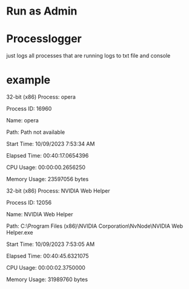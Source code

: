 # Run as Admin 
# Processlogger

just logs all processes that are running
logs to txt file and console 





# example 

32-bit (x86) Process: opera

Process ID: 16960

Name: opera

Path: Path not available

Start Time: 10/09/2023 7:53:34 AM

Elapsed Time: 00:40:17.0654396

CPU Usage: 00:00:00.2656250

Memory Usage: 23597056 bytes


32-bit (x86) Process: NVIDIA Web Helper

Process ID: 12056

Name: NVIDIA Web Helper

Path: C:\Program Files (x86)\NVIDIA Corporation\NvNode\NVIDIA Web Helper.exe

Start Time: 10/09/2023 7:53:05 AM

Elapsed Time: 00:40:45.6321075

CPU Usage: 00:00:02.3750000

Memory Usage: 31989760 bytes

